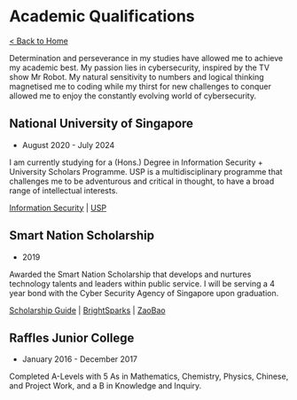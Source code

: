 # Academic Qualifications

[< Back to Home](../README.md)

Determination and perseverance in my studies have allowed me to achieve my academic best. My passion lies in cybersecurity, inspired by the TV show Mr Robot. My natural sensitivity to numbers and logical thinking magnetised me to coding while my thirst for new challenges to conquer allowed me to enjoy the constantly evolving world of cybersecurity.

## National University of Singapore

* August 2020 - July 2024

I am currently studying for a (Hons.) Degree in Information Security + University Scholars Programme. USP is a multidisciplinary programme that challenges me to be adventurous and critical in thought, to have a broad range of intellectual interests.

[Information Security](https://www.comp.nus.edu.sg/programmes/ug/isc/) \| [USP](https://www.usp.nus.edu.sg/)

## Smart Nation Scholarship

* 2019

Awarded the Smart Nation Scholarship that develops and nurtures technology talents and leaders within public service. I will be serving a 4 year bond with the Cyber Security Agency of Singapore upon graduation.

[Scholarship Guide](https://scholarshipguide.com.sg/content/interviews/smart-nation-scholarship-passion-to-defend-our-cyberspace/) \| [BrightSparks](https://brightsparks.com.sg/magazine/july-2020/smartnation-tech-nation.php) \| [ZaoBao](https://www.zaobao.com.sg/news/singapore/story20190831-985215)

## Raffles Junior College

* January 2016 - December 2017

Completed A-Levels with 5 As in Mathematics, Chemistry, Physics, Chinese, and Project Work, and a B in Knowledge and Inquiry.
